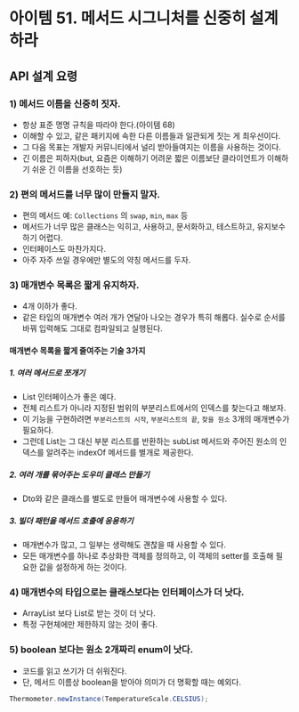 # 아이템 51. 메서드 시그니처를 신중히 설계하라

## API 설계 요령

### 1) 메서드 이름을 신중히 짓자.
* 항상 표준 명명 규칙을 따라야 한다.(아이템 68)
* 이해할 수 있고, 같은 패키지에 속한 다른 이름들과 일관되게 짓는 게 최우선이다.
* 그 다음 목표는 개발자 커뮤니티에서 널리 받아들여지는 이름을 사용하는 것이다.
* 긴 이름은 피하자(but, 요즘은 이해하기 어려운 짧은 이름보단 클라이언트가 이해하기 쉬운 긴 이름을 선호하는 듯)

### 2) 편의 메서드를 너무 많이 만들지 말자.
* 편의 메서드 예: `Collections` 의 `swap`, `min`, `max` 등
* 메서드가 너무 많은 클래스는 익히고, 사용하고, 문서화하고, 테스트하고, 유지보수하기 어렵다.
* 인터페이스도 마찬가지다.
* 아주 자주 쓰일 경우에만 별도의 약칭 메서드를 두자.

### 3) 매개변수 목록은 짧게 유지하자.
* 4개 이하가 좋다.
* 같은 타입의 매개변수 여러 개가 연달아 나오는 경우가 특히 해롭다. 실수로 순서를 바꿔 입력해도 그대로 컴파일되고 실행된다.

#### 매개변수 목록을 짧게 줄여주는 기술 3가지
##### 1. 여러 메서드로 쪼개기
* List 인터페이스가 좋은 예다.
* 전체 리스트가 아니라 지정된 범위의 부분리스트에서의 인덱스를 찾는다고 해보자.
* 이 기능을 구현하려면 `부분리스트의 시작`, `부분리스트의 끝`, `찾을 원소` 3개의 매개변수가 필요하다.
* 그런데 List는 그 대신 부분 리스트를 반환하는 subList 메서드와 주어진 원소의 인덱스를 알려주는 indexOf 메서드를 별개로 제공한다.

##### 2. 여러 개를 묶어주는 도우미 클래스 만들기
* Dto와 같은 클래스를 별도로 만들어 매개변수에 사용할 수 있다.

##### 3. 빌더 패턴을 메서드 호출에 응용하기
* 매개변수가 많고, 그 일부는 생략해도 괜찮을 때 사용할 수 있다.
* 모든 매개변수를 하나로 추상화한 객체를 정의하고, 이 객체의 setter를 호출해 필요한 값을 설정하게 하는 것이다.

### 4) 매개변수의 타입으로는 클래스보다는 인터페이스가 더 낫다.
* ArrayList 보다 List로 받는 것이 더 낫다.
* 특정 구현체에만 제한하지 않는 것이 좋다.

### 5) boolean 보다는 원소 2개짜리 enum이 낫다.
* 코드를 읽고 쓰기가 더 쉬워진다.
* 단, 메서드 이름상 boolean을 받아야 의미가 더 명확할 때는 예외다.

```java
Thermometer.newInstance(TemperatureScale.CELSIUS);
```
